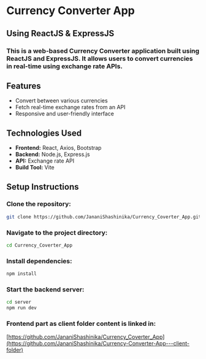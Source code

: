 # Currency Converter App 
## Using ReactJS & ExpressJS

### This is a web-based Currency Converter application built using ReactJS and ExpressJS. It allows users to convert currencies in real-time using exchange rate APIs.

## Features

- Convert between various currencies
- Fetch real-time exchange rates from an API
- Responsive and user-friendly interface

## Technologies Used

- **Frontend:** React, Axios, Bootstrap
- **Backend:** Node.js, Express.js
- **API:** Exchange rate API
- **Build Tool:** Vite

## Setup Instructions

### Clone the repository:
```bash
git clone https://github.com/JananiShashinika/Currency_Coverter_App.git
```
### Navigate to the project directory:
```bash
cd Currency_Coverter_App
```
### Install dependencies:
```bash
npm install
```

### Start the backend server:
```bash
cd server
npm run dev
```

### Frontend part as client folder content is linked in: 
[https://github.com/JananiShashinika/Currency_Coverter_App](https://github.com/JananiShashinika/Currency-Converter-App---client-folder)

